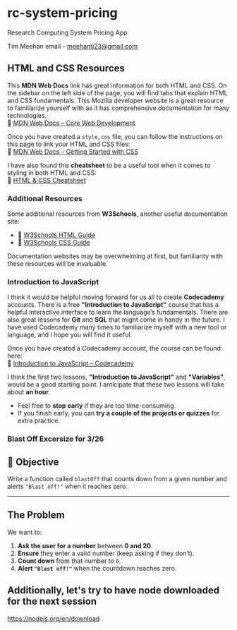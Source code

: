 # rc-system-pricing

Research Computing System Pricing App

Tim Meehan email - meehanti23@gmail.com

## HTML and CSS Resources

This **MDN Web Docs** link has great information for both HTML and CSS. On the sidebar on the left side of the page, you will find tabs that explain HTML and CSS fundamentals. This Mozilla developer website is a great resource to familiarize yourself with as it has comprehensive documentation for many technologies.  
🔗 [MDN Web Docs – Core Web Development](https://developer.mozilla.org/en-US/docs/Learn_web_development/Core/Structuring_content)

Once you have created a `style.css` file, you can follow the instructions on this page to link your HTML and CSS files:  
🔗 [MDN Web Docs – Getting Started with CSS](https://developer.mozilla.org/en-US/docs/Learn_web_development/Core/Styling_basics/Getting_started)

I have also found this **cheatsheet** to be a useful tool when it comes to styling in both HTML and CSS:  
🔗 [HTML & CSS Cheatsheet](https://htmlcheatsheet.com/)

### Additional Resources
Some additional resources from **W3Schools**, another useful documentation site:
- 🔗 [W3Schools HTML Guide](https://www.w3schools.com/html/default.asp)
- 🔗 [W3Schools CSS Guide](https://www.w3schools.com/css/)

Documentation websites may be overwhelming at first, but familiarity with these resources will be invaluable.

### Introduction to JavaScript

I think it would be helpful moving forward for us all to create **Codecademy** accounts. There is a free **"Introduction to JavaScript"** course that has a helpful interactive interface to learn the language’s fundamentals. There are also great lessons for **Git** and **SQL** that might come in handy in the future. I have used Codecademy many times to familiarize myself with a new tool or language, and I hope you will find it useful.

Once you have created a Codecademy account, the course can be found here:  
🔗 [Introduction to JavaScript – Codecademy](https://www.codecademy.com/enrolled/courses/introduction-to-javascript)

I think the first two lessons, **"Introduction to JavaScript"** and **"Variables"**, would be a good starting point. I anticipate that these two lessons will take about **an hour**.  

- Feel free to **stop early** if they are too time-consuming.  
- If you finish early, you can **try a couple of the projects or quizzes** for extra practice.

### Blast Off Excersize for 3/26

## 📝 Objective
Write a function called `blastOff` that counts down from a given number and alerts `"Blast off!"` when it reaches zero.

---

## The Problem
We want to:
1. **Ask the user for a number** between **0 and 20**.
2. **Ensure** they enter a valid number (keep asking if they don’t).
3. **Count down** from that number to `0`.
4. **Alert `"Blast off!"`** when the countdown reaches zero.

## Additionally, let's try to have node downloaded for the next session
https://nodejs.org/en/download
